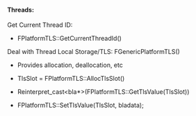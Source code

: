 #### **Threads:**

Get Current Thread ID:

- FPlatformTLS::GetCurrentThreadId()

Deal with Thread Local Storage/TLS: FGenericPlatformTLS()

- Provides allocation, deallocation, etc

- TlsSlot = FPlatformTLS::AllocTlsSlot()

- Reinterpret_cast&lt;bla\*>(FPlatformTLS::GetTlsValue(TlsSlot))

- FPlatformTLS::SetTlsValue(TlsSlot, bladata);
